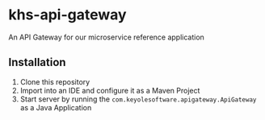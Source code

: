 # khs-api-gateway
An API Gateway for our microservice reference application

Installation
------------

1. Clone this repository
2. Import into an IDE and configure it as a Maven Project
3. Start server by running the `com.keyolesoftware.apigateway.ApiGateway` as a Java Application

